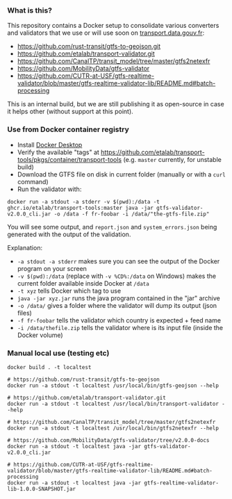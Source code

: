 ### What is this?

This repository contains a Docker setup to consolidate various converters and validators that we use or will use soon on [transport.data.gouv.fr](https://transport.data.gouv.fr):
* https://github.com/rust-transit/gtfs-to-geojson.git
* https://github.com/etalab/transport-validator.git
* https://github.com/CanalTP/transit_model/tree/master/gtfs2netexfr
* https://github.com/MobilityData/gtfs-validator
* https://github.com/CUTR-at-USF/gtfs-realtime-validator/blob/master/gtfs-realtime-validator-lib/README.md#batch-processing

This is an internal build, but we are still publishing it as open-source in case it helps other (without support at this point).

### Use from Docker container registry

* Install [Docker Desktop](https://www.docker.com/products/docker-desktop)
* Verify the available "tags" at https://github.com/etalab/transport-tools/pkgs/container/transport-tools (e.g. `master` currently, for unstable build)
* Download the GTFS file on disk in current folder (manually or with a `curl` command)
* Run the validator with:

```
docker run -a stdout -a stderr -v $(pwd):/data -t ghcr.io/etalab/transport-tools:master java -jar gtfs-validator-v2.0.0_cli.jar -o /data -f fr-foobar -i /data/"the-gtfs-file.zip"
```

You will see some output, and `report.json` and `system_errors.json` being generated with the output of the validation.

Explanation:
* `-a stdout -a stderr` makes sure you can see the output of the Docker program on your screen
* `-v $(pwd):/data` (replace with `-v %CD%:/data` on Windows) makes the current folder available inside Docker at `/data`
* `-t xyz` tells Docker which tag to use
* `java -jar xyz.jar` runs the java program contained in the "jar" archive
* `-o /data/` gives a folder where the validator will dump its output (json files)
* `-f fr-foobar` tells the validator which country is expected + feed name
* `-i /data/thefile.zip` tells the validator where is its input file (inside the Docker volume)


### Manual local use (testing etc)

```
docker build . -t localtest

# https://github.com/rust-transit/gtfs-to-geojson
docker run -a stdout -t localtest /usr/local/bin/gtfs-geojson --help

# https://github.com/etalab/transport-validator.git
docker run -a stdout -t localtest /usr/local/bin/transport-validator --help

# https://github.com/CanalTP/transit_model/tree/master/gtfs2netexfr
docker run -a stdout -t localtest /usr/local/bin/gtfs2netexfr --help

# https://github.com/MobilityData/gtfs-validator/tree/v2.0.0-docs
docker run -a stdout -t localtest java -jar gtfs-validator-v2.0.0_cli.jar

# https://github.com/CUTR-at-USF/gtfs-realtime-validator/blob/master/gtfs-realtime-validator-lib/README.md#batch-processing
docker run -a stdout -t localtest java -jar gtfs-realtime-validator-lib-1.0.0-SNAPSHOT.jar
```
